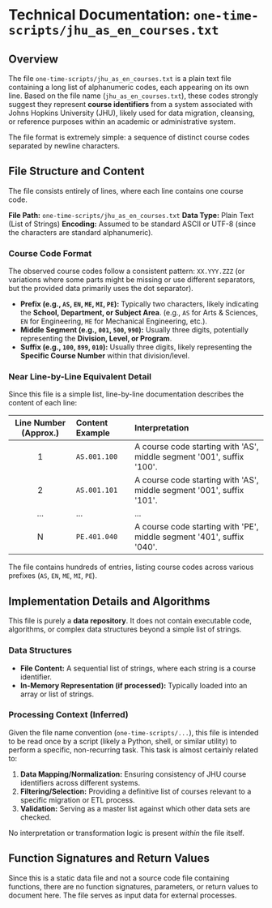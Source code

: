 # Technical Documentation: `one-time-scripts/jhu_as_en_courses.txt`

## Overview

The file `one-time-scripts/jhu_as_en_courses.txt` is a plain text file containing a long list of alphanumeric codes, each appearing on its own line. Based on the file name (`jhu_as_en_courses.txt`), these codes strongly suggest they represent **course identifiers** from a system associated with Johns Hopkins University (JHU), likely used for data migration, cleansing, or reference purposes within an academic or administrative system.

The file format is extremely simple: a sequence of distinct course codes separated by newline characters.

## File Structure and Content

The file consists entirely of lines, where each line contains one course code.

**File Path:** `one-time-scripts/jhu_as_en_courses.txt`
**Data Type:** Plain Text (List of Strings)
**Encoding:** Assumed to be standard ASCII or UTF-8 (since the characters are standard alphanumeric).

### Course Code Format

The observed course codes follow a consistent pattern:
`XX.YYY.ZZZ` (or variations where some parts might be missing or use different separators, but the provided data primarily uses the dot separator).

*   **Prefix (e.g., `AS`, `EN`, `ME`, `MI`, `PE`):** Typically two characters, likely indicating the **School, Department, or Subject Area**. (e.g., `AS` for Arts & Sciences, `EN` for Engineering, `ME` for Mechanical Engineering, etc.).
*   **Middle Segment (e.g., `001`, `500`, `990`):** Usually three digits, potentially representing the **Division, Level, or Program**.
*   **Suffix (e.g., `100`, `899`, `010`):** Usually three digits, likely representing the **Specific Course Number** within that division/level.

### Near Line-by-Line Equivalent Detail

Since this file is a simple list, line-by-line documentation describes the content of each line:

| Line Number (Approx.) | Content Example | Interpretation |
| :---: | :--- | :--- |
| 1 | `AS.001.100` | A course code starting with 'AS', middle segment '001', suffix '100'. |
| 2 | `AS.001.101` | A course code starting with 'AS', middle segment '001', suffix '101'. |
| ... | ... | ... |
| N | `PE.401.040` | A course code starting with 'PE', middle segment '401', suffix '040'. |

The file contains hundreds of entries, listing course codes across various prefixes (`AS`, `EN`, `ME`, `MI`, `PE`).

## Implementation Details and Algorithms

This file is purely a **data repository**. It does not contain executable code, algorithms, or complex data structures beyond a simple list of strings.

### Data Structures

*   **File Content:** A sequential list of strings, where each string is a course identifier.
*   **In-Memory Representation (if processed):** Typically loaded into an array or list of strings.

### Processing Context (Inferred)

Given the file name convention (`one-time-scripts/...`), this file is intended to be read once by a script (likely a Python, shell, or similar utility) to perform a specific, non-recurring task. This task is almost certainly related to:

1.  **Data Mapping/Normalization:** Ensuring consistency of JHU course identifiers across different systems.
2.  **Filtering/Selection:** Providing a definitive list of courses relevant to a specific migration or ETL process.
3.  **Validation:** Serving as a master list against which other data sets are checked.

No interpretation or transformation logic is present *within* the file itself.

## Function Signatures and Return Values

Since this is a static data file and not a source code file containing functions, there are no function signatures, parameters, or return values to document here. The file serves as input data for external processes.